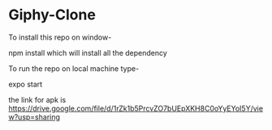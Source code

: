 # Giphy-Clone

To install this repo on window-

 
npm install
which will install all the dependency


To run the repo on local machine type- 

expo start 

the link for apk is
https://drive.google.com/file/d/1rZk1b5PrcvZO7bUEpXKH8C0oYyEYoI5Y/view?usp=sharing
